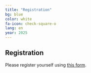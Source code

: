 ```yaml
---
title: "Registration"
bg: blue
color: white
fa-icon: check-square-o
lang: en
year: 2025
---
```


## Registration

Please register yourself using [this form](https://docs.google.com/forms/d/e/1FAIpQLSd7LKjznDAC3jfUf2h8d5i3DkjXezePJf5IvdYYo1CZ7EYLOQ/viewform?usp=header).
